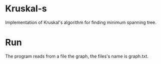 # Kruskal-s
Implementation of Kruskal's algorithm for finding minimum spanning tree. 

# Run
The program reads from a file the graph, the files's name is graph.txt. 

